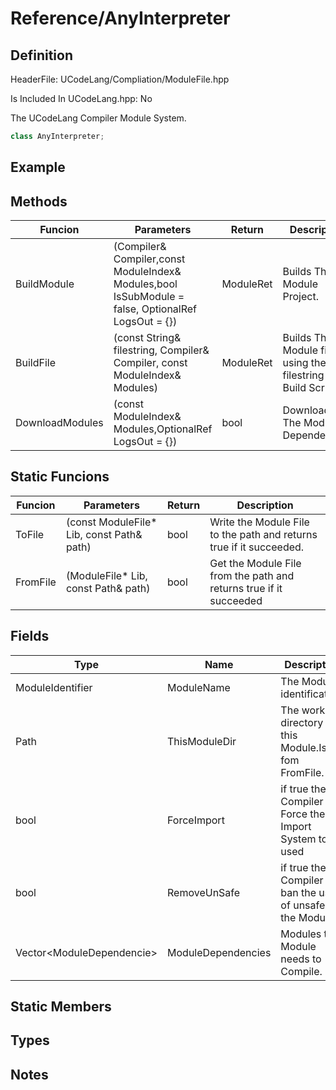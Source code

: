 # Reference/AnyInterpreter

## Definition
HeaderFile: UCodeLang/Compliation/ModuleFile.hpp

Is Included In UCodeLang.hpp: No

The UCodeLang Compiler Module System.
```cpp
class AnyInterpreter;
```
## Example


## Methods
| Funcion | Parameters | Return | Description |
|--- |--- |--- | --- |
BuildModule | (Compiler& Compiler,const ModuleIndex& Modules,bool IsSubModule = false, OptionalRef<String> LogsOut = {}) | ModuleRet | Builds The Module Project.
BuildFile | (const String& filestring, Compiler& Compiler, const ModuleIndex& Modules) |ModuleRet | Builds The Module file using the filestring as a Build Script.
DownloadModules | (const ModuleIndex& Modules,OptionalRef<String> LogsOut = {}) |bool | Downloads The Modules Dependencies.
## Static Funcions
| Funcion | Parameters | Return | Description |
|--- |--- |--- | --- |
ToFile | (const ModuleFile* Lib, const Path& path) | bool | Write the Module File to the path and returns true if it succeeded.
FromFile | (ModuleFile* Lib, const Path& path) | bool | Get the Module File from the path and returns true if it succeeded

## Fields
| Type | Name  | Description |
|--- | --- | --- |
ModuleIdentifier | ModuleName | The Module identification.
Path | ThisModuleDir | The working directory of this Module.Is set fom FromFile.
bool | ForceImport | if true the Compiler will Force the Import System to be used
bool | RemoveUnSafe |  if true the Compiler will ban the use of unsafe in the Module.
Vector\<ModuleDependencie>  | ModuleDependencies | Modules this Module needs to Compile.


## Static Members

## Types 

## Notes
